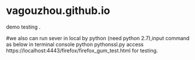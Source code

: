 vagouzhou.github.io
===================
demo testing .

#we  also can run sever in local by python (need python 2.7),input command as below in terminal console 
python pythonssl.py
access https://localhost:4443/firefox/firefox_gum_test.html for testing.

